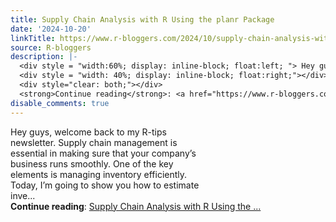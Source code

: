 ```yaml
---
title: Supply Chain Analysis with R Using the planr Package
date: '2024-10-20'
linkTitle: https://www.r-bloggers.com/2024/10/supply-chain-analysis-with-r-using-the-planr-package/
source: R-bloggers
description: |-
  <div style = "width:60%; display: inline-block; float:left; "> Hey guys, welcome back to my R-tips newsletter. Supply chain management is essential in making sure that your company’s business runs smoothly. One of the key elements is managing inventory efficiently. Today, I’m going to show you how to estimate inve...</div>
  <div style = "width: 40%; display: inline-block; float:right;"></div>
  <div style="clear: both;"></div>
  <strong>Continue reading</strong>: <a href="https://www.r-bloggers.com/2024/10/supply-chain-analysis-with-r-using-the-planr-package/">Supply Chain Analysis with R Using the ...
disable_comments: true
---
```

<div style = "width:60%; display: inline-block; float:left; "> Hey guys, welcome back to my R-tips newsletter. Supply chain management is essential in making sure that your company’s business runs smoothly. One of the key elements is managing inventory efficiently. Today, I’m going to show you how to estimate inve...</div>
<div style = "width: 40%; display: inline-block; float:right;"></div>
<div style="clear: both;"></div>
<strong>Continue reading</strong>: <a href="https://www.r-bloggers.com/2024/10/supply-chain-analysis-with-r-using-the-planr-package/">Supply Chain Analysis with R Using the ...